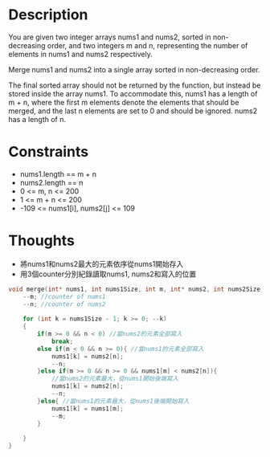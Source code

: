 # Description

You are given two integer arrays nums1 and nums2, sorted in non-decreasing order, and two integers m and n, representing the number of elements in nums1 and nums2 respectively.

Merge nums1 and nums2 into a single array sorted in non-decreasing order.

The final sorted array should not be returned by the function, but instead be stored inside the array nums1. To accommodate this, nums1 has a length of m + n, where the first m elements denote the elements that should be merged, and the last n elements are set to 0 and should be ignored. nums2 has a length of n.
 
# Constraints

- nums1.length == m + n
- nums2.length == n
- 0 <= m, n <= 200
- 1 <= m + n <= 200
- -109 <= nums1[i], nums2[j] <= 109

# Thoughts

- 將nums1和nums2最大的元素依序從nums1開始存入
- 用3個counter分別紀錄讀取nums1, nums2和寫入的位置

```c
void merge(int* nums1, int nums1Size, int m, int* nums2, int nums2Size, int n){
	--m; //counter of nums1
    --n; //counter of nums2
    
    for (int k = nums1Size - 1; k >= 0; --k)
    {
        if(m >= 0 && n < 0) //當nums2的元素全部寫入
            break;
        else if(m < 0 && n >= 0){ //當nums1的元素全部寫入
            nums1[k] = nums2[n];
            --n;
        }else if(m >= 0 && n >= 0 && nums1[m] < nums2[n]){ 
			//當nums2的元素最大，從nums1開始後端寫入
            nums1[k] = nums2[n];
            --n;
        }else{ //當nums1的元素最大，從nums1後端開始寫入
            nums1[k] = nums1[m];
            --m;
        }
                
    }
}
```
